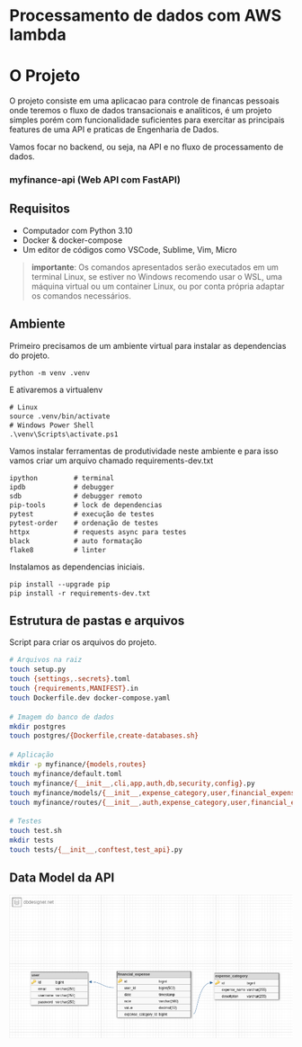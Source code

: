# Processamento de dados com AWS lambda

# O Projeto

O projeto consiste em uma aplicacao para controle de financas pessoais onde teremos o fluxo de dados transacionais e analiticos, é
um projeto simples porém com funcionalidade suficientes para exercitar as principais features de uma API e praticas de Engenharia de Dados.

Vamos focar no backend, ou seja, na API e no fluxo de processamento de dados.

### myfinance-api (Web API com FastAPI)

## Requisitos

- Computador com Python 3.10
- Docker & docker-compose
- Um editor de códigos como VSCode, Sublime, Vim, Micro

> **importante**: Os comandos apresentados serão executados em um terminal Linux, se estiver no Windows recomendo usar o WSL, uma máquina virtual ou um container Linux, ou por conta própria adaptar os comandos necessários.

## Ambiente

Primeiro precisamos de um ambiente virtual para instalar
as dependencias do projeto.

```console
python -m venv .venv
```

E ativaremos a virtualenv

```console
# Linux
source .venv/bin/activate
# Windows Power Shell
.\venv\Scripts\activate.ps1
```

Vamos instalar ferramentas de produtividade neste ambiente e para isso vamos criar um arquivo chamado
requirements-dev.txt


```
ipython         # terminal
ipdb            # debugger
sdb             # debugger remoto
pip-tools       # lock de dependencias
pytest          # execução de testes
pytest-order    # ordenação de testes
httpx           # requests async para testes
black           # auto formatação
flake8          # linter
```

Instalamos as dependencias iniciais.

```console
pip install --upgrade pip
pip install -r requirements-dev.txt
```

## Estrutura de pastas e arquivos

Script para criar os arquivos do projeto.

```bash
# Arquivos na raiz
touch setup.py
touch {settings,.secrets}.toml
touch {requirements,MANIFEST}.in
touch Dockerfile.dev docker-compose.yaml

# Imagem do banco de dados
mkdir postgres
touch postgres/{Dockerfile,create-databases.sh}

# Aplicação
mkdir -p myfinance/{models,routes}
touch myfinance/default.toml
touch myfinance/{__init__,cli,app,auth,db,security,config}.py
touch myfinance/models/{__init__,expense_category,user,financial_expense}.py
touch myfinance/routes/{__init__,auth,expense_category,user,financial_expense}.py

# Testes
touch test.sh
mkdir tests
touch tests/{__init__,conftest,test_api}.py
```

## Data Model da API

![database](./myfinance-api/docs/data_model.png)

